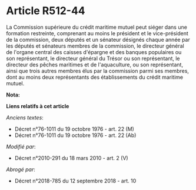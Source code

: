 # Article R512-44

La Commission supérieure du crédit maritime mutuel peut siéger dans une formation restreinte, comprenant au moins le
président et le vice-président de la commission, deux députés et un sénateur désignés chaque année par les députés et
sénateurs membres de la commission, le directeur général de l'organe central des caisses d'épargne et des banques populaires
ou son représentant, le        directeur général du Trésor ou son représentant, le directeur des pêches maritimes et de
l'aquaculture, ou son représentant, ainsi que trois autres membres élus par la commission parmi ses membres, dont au moins
deux représentants des établissements du crédit maritime mutuel.

**Nota:**



**Liens relatifs à cet article**

_Anciens textes_:

  - Décret n°76-1011 du 19 octobre 1976 - art. 22 (M)
  - Décret n°76-1011 du 19 octobre 1976 - art. 22 (Ab)

_Modifié par_:

  - Décret n°2010-291 du 18 mars 2010 - art. 2 (V)

_Abrogé par_:

  - Décret n°2018-785 du 12 septembre 2018 - art. 10
